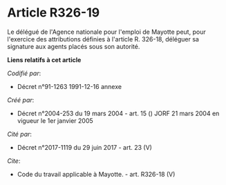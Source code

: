 # Article R326-19

Le délégué de l'Agence nationale pour l'emploi de Mayotte peut, pour l'exercice des attributions définies à l'article R.
326-18, déléguer sa signature aux agents placés sous son autorité.

**Liens relatifs à cet article**

_Codifié par_:

  - Décret n°91-1263 1991-12-16 annexe

_Créé par_:

  - Décret n°2004-253 du 19 mars 2004 - art. 15 () JORF 21 mars 2004 en vigueur le 1er janvier 2005

_Cité par_:

  - Décret n°2017-1119 du 29 juin 2017 - art. 23 (V)

_Cite_:

  - Code du travail applicable à Mayotte. - art. R326-18 (V)
